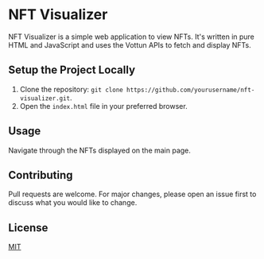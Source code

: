 # NFT Visualizer

NFT Visualizer is a simple web application to view NFTs. 
It's written in pure HTML and JavaScript and uses the Vottun APIs to fetch and display NFTs.

## Setup the Project Locally

1. Clone the repository: `git clone https://github.com/yourusername/nft-visualizer.git`.
2. Open the `index.html` file in your preferred browser.

## Usage

Navigate through the NFTs displayed on the main page.

## Contributing

Pull requests are welcome. For major changes, please open an issue first to discuss what you would like to change.

## License

[MIT](https://choosealicense.com/licenses/mit/)
